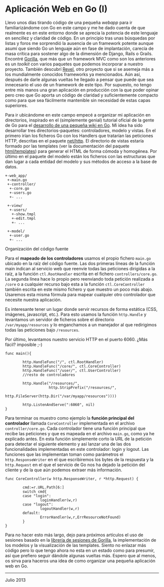 # Aplicación Web en Go (I)


Llevo unos días tirando código de una pequeña *webapp* para ir familiarizándome
con Go en este campo y me he dado cuenta de que realmente es en este entorno
donde se aprecia la potencia de este lenguaje en sencillez y claridad de
código. En un principio tras unas búsquedas por listas y foros me sorprendió la
ausencia de un framework potente aunque asumí que siendo Go un lenguaje aún en
fase de implantación, carecía de masa crítica para sostener algo de la dimensión
de Django, Rails o Grails. Encontré [Gorilla](http://www.gorillatoolkit.org/), que más que un framework MVC como
son los anteriores es un *toolkit* con varios paquetes que podemos incorporar a
nuestro proyecto. También descubrí [Revel](http://robfig.github.io/revel/), otro proyecto que si se asemeja más a
los mundialmente conocidos frameworks ya mencionados. Aún así, después de darle
algunas vueltas he llegado a pensar que puede que sea innecesario el uso de un
framework de este tipo. Por supuesto, no tengo entre mis manos una gran
aplicación en producción con la que poder opinar pero creo que Go aporta un
código de claridad y suficientemente compacto como para que sea fácilmente
mantenible sin necesidad de estas capas superiores. 

Para ir ubicándome en este campo empecé a organizar mi aplicación en
directorios, inspirado en el (simplemente genial) tutorial oficial de la gente
de Go para el [desarrollo de una pequeña wiki en Go](http://golang.org/doc/articles/wiki/). Mi idea ha sido desarrollar
tres directorios-paquetes: controladores, modelo y vistas. En el primero irían
los ficheros Go con los Handlers que tratarían las peticiones HTTP, descritas en
el paquete [net/http](http://golang.org/pkg/net/http). El directorio de vistas estaría formado por las templates
(ver la documentación del paquete [html/templates](http://golang.org/pkg/html/template/)) para generar el HTML de forma
cómoda y homogénea. Por último en el paquete del modelo están los ficheros con
las estructuras que dan lugar a cada entidad del modelo y sus métodos de acceso
a la base de datos.

    +-web_app/
     +-main.go
     +-controller/
      +-core.go
      +-users.go
      +- ...
    
     +-view/
      +-users/
       +-show.tmpl
       +-edit.tmpl
       +- ...
    
     +-model/
      +-user.go
      +- ...

<div class="center">
Organización del código fuente
</div>

Para el **mapeado de los controladores** usamos el propio fichero `main.go`
ubicado en la raíz del código fuente. Las dos primeras líneas de la función main
indican al servicio web que reenvíe todas las peticiones dirigidas a la raíz, a
la función `ctl.RootHandler` escrita en el fichero `controllers/core.go`. La
segunda línea hace lo propio pero reenviando toda petición realizada a `/core` o
a cualquier recurso bajo esta a la función `ctl.CoreController` también escrita
en este mismo fichero y que muestro un poco más abajo. Usaremos esta misma
fórmula para mapear cualquier otro controlador que necesite nuestra aplicación.

Es interesante tener un lugar donde servir recursos de forma estática (CSS,
imágenes, javascript, etc.). Para esto usamos la función `http.Handle` y
levantamos un servidor de ficheros sobre el directorio `/var/myapp/resources` y
lo enganchamos a un manejador al que redirigimos todas las peticiones bajo
`/resources`.

Por último, levantamos nuestro servicio HTTP en el puerto 6060. ¿Más fácil?
imposible ;-)

    func main(){
    
            http.HandleFunc("/", ctl.RootHandler)
            http.HandleFunc("/core/", ctl.CoreController)
            http.HandleFunc("/user/", ctl.UserController)
            //resto de controladores
    
            http.Handle("/resources/", 
                        http.StripPrefix("/resources/",
                        http.FileServer(http.Dir("/var/myapp/resources"))))
    
            http.ListenAndServe(":6060", nil)
    }

Para terminar os muestro como ejemplo la **función principal del controlador**
llamada `CoreController` implementada en el archivo `controller/core.go`. Cada
controlador tiene una función principal que recibe las peticiones y que es
mapeada en el archivo `main.go`, como ya he explicado antes. En esta función
simplemente corto la URL de la petición para detectar el siguiente elemento y
así lanzar una de las dos funcionalidades implementadas en este controlador:
login y logout. Las funciones que las implementan toman como parámetros el
`http.ResponseWriter` en el que escribiremos los bytes de la respuesta y la
`http.Request` en el que el servicio de Go nos ha dejado la petición del cliente
y de la que aún podemos extraer más información.

    func CoreController(w http.ResponseWriter, r *http.Request) {
            
            cmd:=r.URL.Path[6:]
            switch cmd{
            case "login":
                    loginHandler(w,r)
            case "logout":
                    logoutHandler(w,r)
            default:
                    ErrorHandler(w,r,ErrResourceNotFound)
            }
    }

Para no hacer esto más largo, dejo para próximos artículos el uso de sesiones
basado en la [librería de sesiones de Gorilla](http://www.gorillatoolkit.org/pkg/sessions), la implementación de los modelos y
la visualización de las templates. Siento no enlazar más código pero lo que
tengo ahora no esta en un estado como para presumir, así que prefiero seguir
dándole algunas vueltas más. Espero que al menos, os sirva para haceros una idea
de como organizar una pequeña aplicación web en Go.


--- 

Julio 2013
